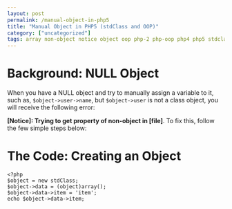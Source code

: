 ```yaml
---
layout: post
permalink: /manual-object-in-php5
title: "Manual Object in PHP5 (stdClass and OOP)"
category: ["uncategorized"]
tags: array non-object notice object oop php-2 php-oop php4 php5 stdclass stdobject trying-to-get-propert trying-to-get-property-of-non-object-in type-casting typecasting unknown warning
---
```

# Background: NULL Object
When you have a NULL object and try to manually assign a variable to it, such as, `$object->user->name`, but `$object->user` is not a class object, you will receive the following error: 

**[Notice]: Trying to get property of non-object in [file]**. To fix this, follow the few simple steps below:

# The Code: Creating an Object

    <?php 
    $object = new stdClass;
    $object->data = (object)array(); 
    $object->data->item = 'item'; 
    echo $object->data->item;